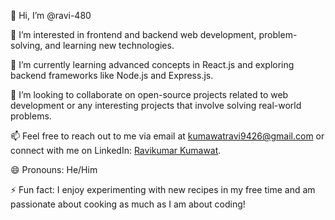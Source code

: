 👋 Hi, I’m @ravi-480

👀 I’m interested in frontend and backend web development, problem-solving, and learning new technologies.

🌱 I’m currently learning advanced concepts in React.js and exploring backend frameworks like Node.js and Express.js.

💞️ I’m looking to collaborate on open-source projects related to web development or any interesting projects that involve solving real-world problems.

📫 Feel free to reach out to me via email at kumawatravi9426@gmail.com or connect with me on LinkedIn: [Ravikumar Kumawat](https://www.linkedin.com/in/ravi-kumawat-965a3424a/).

😄 Pronouns: He/Him

⚡ Fun fact: I enjoy experimenting with new recipes in my free time and am passionate about cooking as much as I am about coding!
